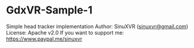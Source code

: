 # GdxVR-Sample-1
Simple head tracker implementation
Author: SinuXVR (sinuxvr@gmail.com)
License: Apache v2.0
If you want to support me: https://www.paypal.me/sinuxvr
